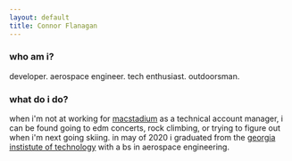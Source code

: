 ```yaml
---
layout: default
title: Connor Flanagan
---
```


### who am i?

developer. aerospace engineer. tech enthusiast. outdoorsman.

### what do i do? 

when i'm not at working for [macstadium](macstadium.com) as a technical account manager, i can be found going to edm concerts, rock climbing, or trying to figure out when i'm next going skiing. in may of 2020 i graduated from the [georgia instistute of technology](gatech.edu) with a bs in aerospace engineering.